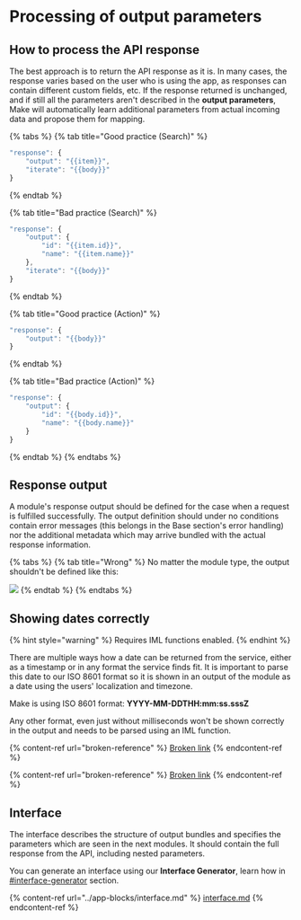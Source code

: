 # Processing of output parameters

## How to process the API response <a href="#how-to-process-the-api-response" id="how-to-process-the-api-response"></a>

The best approach is to return the API response as it is. In many cases, the response varies based on the user who is using the app, as responses can contain different custom fields, etc. If the response returned is unchanged, and if still all the parameters aren't described in the **output parameters**, Make will automatically learn additional parameters from actual incoming data and propose them for mapping.

{% tabs %}
{% tab title="Good practice (Search)" %}
```javascript
"response": {
    "output": "{{item}}",
    "iterate": "{{body}}"
}
```
{% endtab %}

{% tab title="Bad practice (Search)" %}
```javascript
"response": {
    "output": {
        "id": "{{item.id}}",
        "name": "{{item.name}}"
    },
    "iterate": "{{body}}"
}
```
{% endtab %}

{% tab title="Good practice (Action)" %}
```javascript
"response": {
    "output": "{{body}}"
}
```
{% endtab %}

{% tab title="Bad practice (Action)" %}
```javascript
"response": {
    "output": {
        "id": "{{body.id}}",
        "name": "{{body.name}}"
    }
}
```
{% endtab %}
{% endtabs %}

## Response output <a href="#response-output" id="response-output"></a>

A module's response output should be defined for the case when a request is fulfilled successfully. The output definition should under no conditions contain error messages (this belongs in the Base section's error handling) nor the additional metadata which may arrive bundled with the actual response information.

{% tabs %}
{% tab title="Wrong" %}
No matter the module type, the output shouldn't be defined like this:

![](../.gitbook/assets/integromatResponseOutputWrong.png)
{% endtab %}
{% endtabs %}

## Showing dates correctly

{% hint style="warning" %}
Requires IML functions enabled.
{% endhint %}

There are multiple ways how a date can be returned from the service, either as a timestamp or in any format the service finds fit. It is important to parse this date to our ISO 8601 format so it is shown in an output of the module as a date using the users' localization and timezone.

Make is using ISO 8601 format: **YYYY-MM-DDTHH:mm:ss.sssZ**

Any other format, even just without milliseconds won't be shown correctly in the output and needs to be parsed using an IML function.

{% content-ref url="broken-reference" %}
[Broken link](broken-reference)
{% endcontent-ref %}

{% content-ref url="broken-reference" %}
[Broken link](broken-reference)
{% endcontent-ref %}

## Interface

The interface describes the structure of output bundles and specifies the parameters which are seen in the next modules. It should contain the full response from the API, including nested parameters.&#x20;

You can generate an interface using our **Interface Generator**, learn how in [#interface-generator](../app-blocks/interface.md#interface-generator "mention") section.

{% content-ref url="../app-blocks/interface.md" %}
[interface.md](../app-blocks/interface.md)
{% endcontent-ref %}
